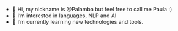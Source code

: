 - 👋 Hi, my nickname is @Palamba but feel free to call me Paula :)
- 👀 I’m interested in languages, NLP and AI
- 🌱 I’m currently learning new technologies and tools.
<!---
Palamba/Palamba is a ✨ special ✨ repository because its `README.md` (this file) appears on your GitHub profile.
You can click the Preview link to take a look at your changes.
--->
